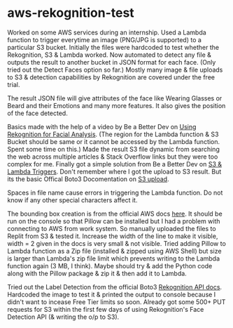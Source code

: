 # aws-rekognition-test

Worked on some AWS services during an internship. Used a Lambda function to trigger everytime an image (PNG/JPG is supported) to a particular S3 bucket. Initially the files were hardcoded to test whether the Rekognition, S3 & Lambda worked. Now automated to detect any file & outputs the result to another bucket in JSON format for each face. (Only tried out the Detect Faces option so far.) Mostly many image & file uploads to S3 & detection capabilities by Rekognition are covered under the free trial.

The result JSON file will give attributes of the face like Wearing Glasses or Beard and their Emotions and many more features. It also gives the position of the face detected.

Basics made with the help of a video by Be a Better Dev on [Using Rekognition for Facial Analysis](https://www.youtube.com/watch?v=3PGPfs-ARdo). (The region for the Lambda function & S3 Bucket should be same or it cannot be accessed by the Lambda function. Spent some time on this.) Made the result S3 file dynamic from searching the web across multiple articles & Stack Overflow links but they were too complex for me. Finally got a simple solution from Be a Better Dev on [S3 & Lambda Triggers](https://www.youtube.com/watch?v=OJrxbr9ebDE). Don't remember where I got the upload to S3 result. But its the basic Offical Boto3 Docomentation on [S3 upload](https://boto3.amazonaws.com/v1/documentation/api/latest/guide/s3-uploading-files.html).

Spaces in file name cause errors in triggering the Lambda function. Do not know if any other special characters affect it.

The bounding box creation is from the official AWS docs [here](https://docs.aws.amazon.com/rekognition/latest/dg/images-displaying-bounding-boxes.html). It should be run on the console so that Pillow can be installed but I had a problem with connecting to AWS from work system. So manually uploaded the files to Replit from S3 & tested it. Increase the width of the line to make it visible, width = 2 given in the docs is very small & not visible. Tried adding Pillow to Lambda function as a Zip file (installed & zipped using AWS Shell) but size is larger than Lambda's zip file limit which prevents writing to the Lambda function again (3 MB, I think). Maybe should try & add the Python code along with the Pillow package & zip it & then add it to Lambda.

Tried out the Label Detection from the official Boto3 [Rekognition API docs](https://docs.aws.amazon.com/rekognition/latest/APIReference/API_DetectLabels.html). Hardcoded the image to test it & printed the output to console because I didn't want to incease Free Tier limits so soon. Already got some 500+ PUT requests for S3 within the first few days of using Rekognition's Face Detection API (& writing the o/p to S3).
